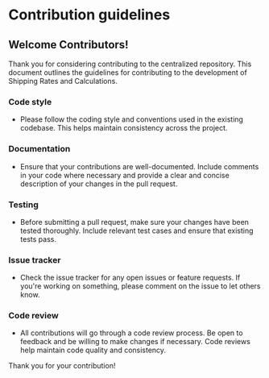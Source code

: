 # Contribution guidelines
## Welcome Contributors!
Thank you for considering contributing to the centralized repository. This document outlines the guidelines for contributing to the development of Shipping Rates and Calculations.

### Code style
- Please follow the coding style and conventions used in the existing codebase. This helps maintain consistency across the project.
### Documentation
- Ensure that your contributions are well-documented. Include comments in your code where necessary and provide a clear and concise description of your changes in the pull request.
### Testing
- Before submitting a pull request, make sure your changes have been tested thoroughly. Include relevant test cases and ensure that existing tests pass.
### Issue tracker
- Check the issue tracker for any open issues or feature requests. If you're working on something, please comment on the issue to let others know.
### Code review
- All contributions will go through a code review process. Be open to feedback and be willing to make changes if necessary. Code reviews help maintain code quality and consistency.

Thank you for your contribution!

